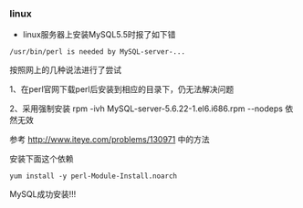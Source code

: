 ### linux

* linux服务器上安装MySQL5.5时报了如下错

`/usr/bin/perl is needed by MySQL-server-...`

按照网上的几种说法进行了尝试

1、在perl官网下载perl后安装到相应的目录下，仍无法解决问题

2、采用强制安装 rpm -ivh MySQL-server-5.6.22-1.el6.i686.rpm --nodeps  依然无效



参考 http://www.iteye.com/problems/130971 中的方法

安装下面这个依赖

`yum install -y perl-Module-Install.noarch`



MySQL成功安装!!!



